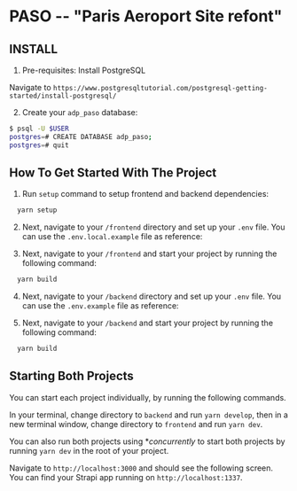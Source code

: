 # PASO -- "Paris Aeroport Site refont"

## INSTALL

1. Pre-requisites: Install PostgreSQL

Navigate to `https://www.postgresqltutorial.com/postgresql-getting-started/install-postgresql/` 


2. Create your `adp_paso` database:

```sh
$ psql -U $USER
postgres=# CREATE DATABASE adp_paso;
postgres=# quit
```

## How To Get Started With The Project


1. Run `setup` command to setup frontend and backend dependencies:

```bash
  yarn setup
```

2. Next, navigate to your `/frontend` directory and set up your `.env` file. You can use the `.env.local.example` file as reference:

3. Next, navigate to your `/frontend` and start your project by running the following command:

```bash
  yarn build
```

4. Next, navigate to your `/backend` directory and set up your `.env` file. You can use the `.env.example` file as reference:

5. Next, navigate to your `/backend` and start your project by running the following command:

```bash
  yarn build
```


## Starting Both Projects

You can start each project individually, by running the following commands.

In your terminal, change directory to `backend` and run `yarn develop`, then in a new terminal window, change directory to `frontend` and run `yarn dev`.

You can also run both projects using **concurrently* to start both projects by running `yarn dev` in the root of your project.

Navigate to `http://localhost:3000` and should see the following screen.
You can find your Strapi app running on `http://localhost:1337`.